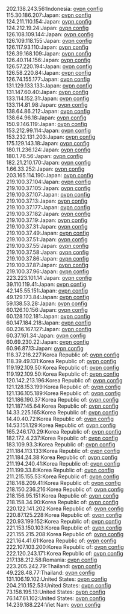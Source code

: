 202.138.243.56:Indonesia: [ovpn config](vpn/202_138_243_56.ovpn)  
115.30.186.207:Japan: [ovpn config](vpn/115_30_186_207.ovpn)  
124.211.110.154:Japan: [ovpn config](vpn/124_211_110_154.ovpn)  
124.212.19.24:Japan: [ovpn config](vpn/124_212_19_24.ovpn)  
126.108.109.144:Japan: [ovpn config](vpn/126_108_109_144.ovpn)  
126.109.118.155:Japan: [ovpn config](vpn/126_109_118_155.ovpn)  
126.117.93.110:Japan: [ovpn config](vpn/126_117_93_110.ovpn)  
126.39.168.109:Japan: [ovpn config](vpn/126_39_168_109.ovpn)  
126.40.114.156:Japan: [ovpn config](vpn/126_40_114_156.ovpn)  
126.57.220.194:Japan: [ovpn config](vpn/126_57_220_194.ovpn)  
126.58.220.84:Japan: [ovpn config](vpn/126_58_220_84.ovpn)  
126.74.155.177:Japan: [ovpn config](vpn/126_74_155_177.ovpn)  
131.129.133.133:Japan: [ovpn config](vpn/131_129_133_133.ovpn)  
131.147.60.40:Japan: [ovpn config](vpn/131_147_60_40.ovpn)  
133.114.152.31:Japan: [ovpn config](vpn/133_114_152_31.ovpn)  
133.114.81.98:Japan: [ovpn config](vpn/133_114_81_98.ovpn)  
138.64.86.212:Japan: [ovpn config](vpn/138_64_86_212.ovpn)  
138.64.96.18:Japan: [ovpn config](vpn/138_64_96_18.ovpn)  
150.9.146.119:Japan: [ovpn config](vpn/150_9_146_119.ovpn)  
153.212.99.114:Japan: [ovpn config](vpn/153_212_99_114.ovpn)  
153.232.131.203:Japan: [ovpn config](vpn/153_232_131_203.ovpn)  
175.129.143.18:Japan: [ovpn config](vpn/175_129_143_18.ovpn)  
180.11.236.124:Japan: [ovpn config](vpn/180_11_236_124.ovpn)  
180.1.76.56:Japan: [ovpn config](vpn/180_1_76_56.ovpn)  
182.21.210.170:Japan: [ovpn config](vpn/182_21_210_170.ovpn)  
1.66.33.252:Japan: [ovpn config](vpn/1_66_33_252.ovpn)  
203.165.114.190:Japan: [ovpn config](vpn/203_165_114_190.ovpn)  
219.100.37.104:Japan: [ovpn config](vpn/219_100_37_104.ovpn)  
219.100.37.105:Japan: [ovpn config](vpn/219_100_37_105.ovpn)  
219.100.37.107:Japan: [ovpn config](vpn/219_100_37_107.ovpn)  
219.100.37.13:Japan: [ovpn config](vpn/219_100_37_13.ovpn)  
219.100.37.177:Japan: [ovpn config](vpn/219_100_37_177.ovpn)  
219.100.37.182:Japan: [ovpn config](vpn/219_100_37_182.ovpn)  
219.100.37.19:Japan: [ovpn config](vpn/219_100_37_19.ovpn)  
219.100.37.31:Japan: [ovpn config](vpn/219_100_37_31.ovpn)  
219.100.37.49:Japan: [ovpn config](vpn/219_100_37_49.ovpn)  
219.100.37.51:Japan: [ovpn config](vpn/219_100_37_51.ovpn)  
219.100.37.55:Japan: [ovpn config](vpn/219_100_37_55.ovpn)  
219.100.37.58:Japan: [ovpn config](vpn/219_100_37_58.ovpn)  
219.100.37.86:Japan: [ovpn config](vpn/219_100_37_86.ovpn)  
219.100.37.87:Japan: [ovpn config](vpn/219_100_37_87.ovpn)  
219.100.37.96:Japan: [ovpn config](vpn/219_100_37_96.ovpn)  
223.223.101.14:Japan: [ovpn config](vpn/223_223_101_14.ovpn)  
39.110.119.41:Japan: [ovpn config](vpn/39_110_119_41.ovpn)  
42.145.55.151:Japan: [ovpn config](vpn/42_145_55_151.ovpn)  
49.129.173.84:Japan: [ovpn config](vpn/49_129_173_84.ovpn)  
59.138.53.28:Japan: [ovpn config](vpn/59_138_53_28.ovpn)  
60.126.10.156:Japan: [ovpn config](vpn/60_126_10_156.ovpn)  
60.128.102.181:Japan: [ovpn config](vpn/60_128_102_181.ovpn)  
60.147.184.218:Japan: [ovpn config](vpn/60_147_184_218.ovpn)  
60.236.167.127:Japan: [ovpn config](vpn/60_236_167_127.ovpn)  
60.37.161.34:Japan: [ovpn config](vpn/60_37_161_34.ovpn)  
60.69.230.22:Japan: [ovpn config](vpn/60_69_230_22.ovpn)  
60.96.87.13:Japan: [ovpn config](vpn/60_96_87_13.ovpn)  
118.37.216.227:Korea Republic of: [ovpn config](vpn/118_37_216_227.ovpn)  
118.39.49.131:Korea Republic of: [ovpn config](vpn/118_39_49_131.ovpn)  
119.192.109.50:Korea Republic of: [ovpn config](vpn/119_192_109_50.ovpn)  
119.192.109.50:Korea Republic of: [ovpn config](vpn/119_192_109_50.ovpn)  
120.142.213.196:Korea Republic of: [ovpn config](vpn/120_142_213_196.ovpn)  
121.128.153.199:Korea Republic of: [ovpn config](vpn/121_128_153_199.ovpn)  
121.136.105.189:Korea Republic of: [ovpn config](vpn/121_136_105_189.ovpn)  
121.186.190.37:Korea Republic of: [ovpn config](vpn/121_186_190_37.ovpn)  
121.187.145.64:Korea Republic of: [ovpn config](vpn/121_187_145_64.ovpn)  
14.33.225.165:Korea Republic of: [ovpn config](vpn/14_33_225_165.ovpn)  
14.40.40.72:Korea Republic of: [ovpn config](vpn/14_40_40_72.ovpn)  
14.53.151.129:Korea Republic of: [ovpn config](vpn/14_53_151_129.ovpn)  
165.246.170.29:Korea Republic of: [ovpn config](vpn/165_246_170_29.ovpn)  
182.172.4.237:Korea Republic of: [ovpn config](vpn/182_172_4_237.ovpn)  
183.109.93.3:Korea Republic of: [ovpn config](vpn/183_109_93_3.ovpn)  
211.184.113.133:Korea Republic of: [ovpn config](vpn/211_184_113_133.ovpn)  
211.184.24.38:Korea Republic of: [ovpn config](vpn/211_184_24_38.ovpn)  
211.194.240.41:Korea Republic of: [ovpn config](vpn/211_194_240_41.ovpn)  
211.199.33.8:Korea Republic of: [ovpn config](vpn/211_199_33_8.ovpn)  
211.215.155.53:Korea Republic of: [ovpn config](vpn/211_215_155_53.ovpn)  
218.148.209.41:Korea Republic of: [ovpn config](vpn/218_148_209_41.ovpn)  
218.150.236.216:Korea Republic of: [ovpn config](vpn/218_150_236_216.ovpn)  
218.156.95.151:Korea Republic of: [ovpn config](vpn/218_156_95_151.ovpn)  
218.158.34.90:Korea Republic of: [ovpn config](vpn/218_158_34_90.ovpn)  
220.122.141.202:Korea Republic of: [ovpn config](vpn/220_122_141_202.ovpn)  
220.87.125.228:Korea Republic of: [ovpn config](vpn/220_87_125_228.ovpn)  
220.93.199.152:Korea Republic of: [ovpn config](vpn/220_93_199_152.ovpn)  
221.153.150.103:Korea Republic of: [ovpn config](vpn/221_153_150_103.ovpn)  
221.155.215.208:Korea Republic of: [ovpn config](vpn/221_155_215_208.ovpn)  
221.164.41.61:Korea Republic of: [ovpn config](vpn/221_164_41_61.ovpn)  
222.107.103.200:Korea Republic of: [ovpn config](vpn/222_107_103_200.ovpn)  
222.120.243.171:Korea Republic of: [ovpn config](vpn/222_120_243_171.ovpn)  
217.138.212.58:Romania: [ovpn config](vpn/217_138_212_58.ovpn)  
223.205.242.79:Thailand: [ovpn config](vpn/223_205_242_79.ovpn)  
49.228.48.77:Thailand: [ovpn config](vpn/49_228_48_77.ovpn)  
131.106.19.102:United States: [ovpn config](vpn/131_106_19_102.ovpn)  
204.210.152.53:United States: [ovpn config](vpn/204_210_152_53.ovpn)  
73.158.195.13:United States: [ovpn config](vpn/73_158_195_13.ovpn)  
76.147.61.102:United States: [ovpn config](vpn/76_147_61_102.ovpn)  
14.239.188.224:Viet Nam: [ovpn config](vpn/14_239_188_224.ovpn)  
